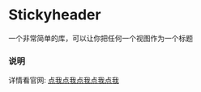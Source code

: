 # Stickyheader
一个非常简单的库，可以让你把任何一个视图作为一个标题

### 说明

详情看官网: [点我点我点我点我点我](http://components.xamarin.com/view/stickyheader)
